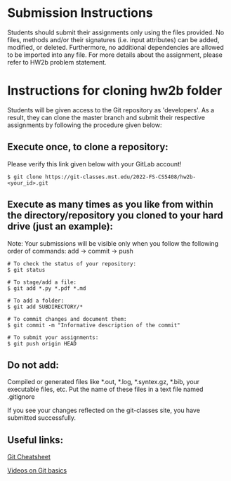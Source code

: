 # Submission Instructions

Students should submit their assignments only using the files provided. No files, methods and/or their signatures (i.e. input attributes) can be added, modified, or deleted. Furthermore, no additional dependencies are allowed to be imported into any file. For more details about the assignment, please refer to HW2b problem statement.

# Instructions for cloning hw2b folder

Students will be given access to the Git repository as 'developers'. As a result, they can clone the master branch and submit their respective assignments by following the procedure given below:

## Execute once, to clone a repository:
Please verify this link given below with your GitLab account!
```
$ git clone https://git-classes.mst.edu/2022-FS-CS5408/hw2b-<your_id>.git
```

## Execute as many times as you like from within the directory/repository you cloned to your hard drive (just an example):
Note: Your submissions will be visible only when you follow the following order of commands: add &rarr; commit &rarr; push

```
# To check the status of your repository:
$ git status

# To stage/add a file:
$ git add *.py *.pdf *.md

# To add a folder:
$ git add SUBDIRECTORY/*

# To commit changes and document them:
$ git commit -m "Informative description of the commit"

# To submit your assignments:
$ git push origin HEAD
```


## Do not add:
Compiled or generated files like *.out, *.log, *.syntex.gz, *.bib, your executable files, etc. Put the name of these files in a text file named .gitignore

If you see your changes reflected on the git-classes site, you have submitted successfully.

## Useful links:
[Git Cheatsheet](https://services.github.com/on-demand/downloads/github-git-cheat-sheet.pdf)

[Videos on Git basics](https://git-scm.com/videos)
